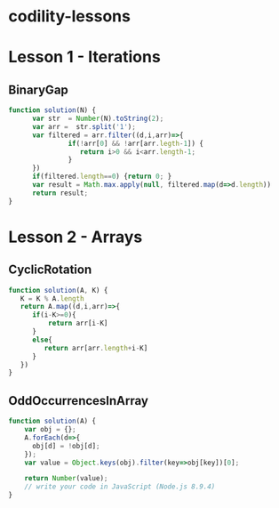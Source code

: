 # codility-lessons


# Lesson 1 - Iterations

## BinaryGap
```javascript
function solution(N) {
      var str  = Number(N).toString(2);
      var arr =  str.split('1');
      var filtered = arr.filter((d,i,arr)=>{
               if(!arr[0] && !arr[arr.legth-1]) {
                  return i>0 && i<arr.length-1;
               }
      })
      if(filtered.length==0) {return 0; }
      var result = Math.max.apply(null, filtered.map(d=>d.length))
      return result;
}
```


# Lesson 2 - Arrays

## CyclicRotation

```javascript
function solution(A, K) {
   K = K % A.length
   return A.map((d,i,arr)=>{
      if(i-K>=0){
          return arr[i-K]
      }
      else{
         return arr[arr.length+i-K]
      }
   })
}
```

## OddOccurrencesInArray
```javascript
function solution(A) {
    var obj = {};
    A.forEach(d=>{
      obj[d] = !obj[d]; 
    });
    var value = Object.keys(obj).filter(key=>obj[key])[0];

    return Number(value);
    // write your code in JavaScript (Node.js 8.9.4)
}
```


